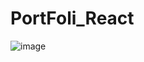 # PortFoli_React
![image](https://github.com/Youssefassad0/PortFoli_React/assets/142119935/00597158-815c-482f-a79d-368694933811)
